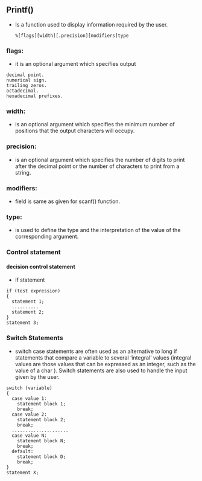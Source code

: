 ## Printf()
* Is a function used to display information required by the user.
  ~~~
  %[flags][width][.precision][modifiers]type
  ~~~

### flags:
* it is an optional argument which specifies output
~~~
decimal point.
numerical sign.
trailing zeros.
octadecimal.
hexadecimal prefixes.
~~~
### width:
* is an optional argument which specifies the minimum number of positions
  that the output characters will occupy.
### precision:
* is an optional argument which specifies the number of digits to print
  after the decimal point or the number of characters to print from a string.

### modifiers:
* field is same as given for scanf() function.

### type:
* is used to define the type and the interpretation of the value
  of the corresponding argument.

### Control statement
#### decision control statement
* if statement
~~~
if (test expression)
{
  statement 1;
  ..........
  statement 2;
}
statement 3;
~~~

### Switch Statements
* switch case statements are often used as an alternative to long if
statements that compare a variable to several ‘integral’ values (integral values are those values
that can be expressed as an integer, such as the value of a char ). Switch statements are also used
to handle the input given by the user.
~~~
switch (variable)
{
  case value 1:
    statement block 1;
    break;
  case value 2:
    statement block 2;
    break;
  .....................
  case value N:
    statement block N;
    break;
  default:
    statement block D;
    break;
}
statement X;
~~~
 